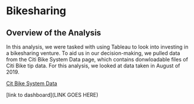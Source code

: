 # Bikesharing
## Overview of the Analysis
In this analysis, we were tasked with using Tableau to look into investing in a bikesharing venture. To aid us in our decision-making, we pulled data from the Citi Bike System Data page, which contains donwloadable files of Citi Bike tip data. For this analysis, we looked at data taken in August of 2019.   

[Cit Bike System Data](quora.com/profile/Ashish-Kulkarni-100)

[link to dashboard](LINK GOES HERE)

